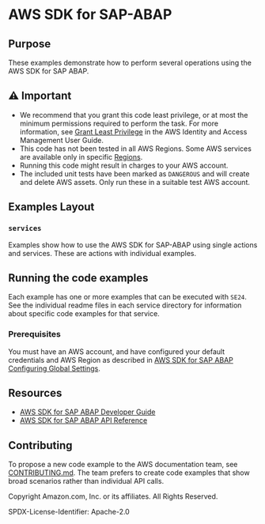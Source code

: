 # AWS SDK for SAP-ABAP

## Purpose

These examples demonstrate how to perform several operations using the AWS SDK for SAP ABAP.

## ⚠ Important

- We recommend that you grant this code least privilege, or at most the minimum permissions required to perform the task. For more information, see [Grant Least Privilege](https://docs.aws.amazon.com/IAM/latest/UserGuide/best-practices.html#grant-least-privilege) in the AWS Identity and Access Management User Guide.
- This code has not been tested in all AWS Regions. Some AWS services are available only in specific [Regions](https://aws.amazon.com/about-aws/global-infrastructure/regional-product-services).
- Running this code might result in charges to your AWS account.
- The included unit tests have been marked as `DANGEROUS` and will create and delete AWS assets. Only run these in a suitable test AWS account.

## Examples Layout

### `services`

Examples show how to use the AWS SDK for SAP-ABAP using single actions and services. These are actions with individual examples.

## Running the code examples

Each example has one or more examples that can be executed with `SE24`.
See the individual readme files in each service directory for information about specific code examples for that service.

### Prerequisites

You must have an AWS account, and have configured your default credentials and AWS Region as described in [AWS SDK for SAP ABAP Configuring Global Settings](https://docs.aws.amazon.com/sdk-for-sapabap/latest/developer-guide/global-settings.html).

## Resources

- [AWS SDK for SAP ABAP Developer Guide](https://docs.aws.amazon.com/sdk-for-sapabap/latest/developer-guide/home.html)
- [AWS SDK for SAP ABAP API Reference](https://docs.aws.amazon.com/sdk-for-sap-abap/v1/api/latest/index.html)

## Contributing

To propose a new code example to the AWS documentation team,
see [CONTRIBUTING.md](https://github.com/awsdocs/aws-doc-sdk-examples/blob/master/CONTRIBUTING.md).
The team prefers to create code examples that show broad scenarios rather than individual API calls.

Copyright Amazon.com, Inc. or its affiliates. All Rights Reserved.

SPDX-License-Identifier: Apache-2.0
